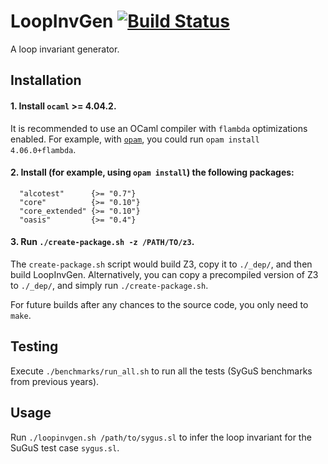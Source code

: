 # LoopInvGen [![Build Status](https://travis-ci.org/SaswatPadhi/LoopInvGen.svg?branch=master)](https://travis-ci.org/SaswatPadhi/LoopInvGen)

A loop invariant generator.

## Installation

#### 1. Install `ocaml` >= 4.04.2.
It is recommended to use an OCaml compiler with `flambda` optimizations enabled.
For example, with [`opam`](https://opam.ocaml.org/), you could run `opam install 4.06.0+flambda`.

#### 2. Install (for example, using `opam install`) the following packages:
```
  "alcotest"      {>= "0.7"}
  "core"          {>= "0.10"}
  "core_extended" {>= "0.10"}
  "oasis"         {>= "0.4"}
```

#### 3. Run `./create-package.sh -z /PATH/TO/z3`.
The `create-package.sh` script would build Z3, copy it to `./_dep/`, and then build LoopInvGen.
Alternatively, you can copy a precompiled version of Z3 to `./_dep/`, and simply run `./create-package.sh`.

For future builds after any chances to the source code, you only need to `make`.

## Testing

Execute `./benchmarks/run_all.sh` to run all the tests (SyGuS benchmarks from previous years).

## Usage

Run `./loopinvgen.sh /path/to/sygus.sl` to infer the loop invariant for the SuGuS test case `sygus.sl`.
